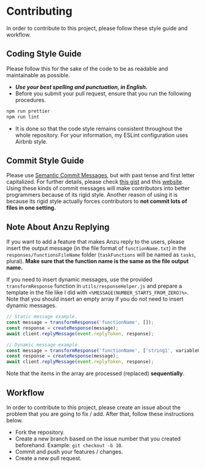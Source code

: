 # Contributing

In order to contribute to this project, please follow these style guide and workflow.

## Coding Style Guide

Please follow this for the sake of the code to be as readable and maintainable as possible.

- **_Use your best spelling and punctuation, in English._**
- Before you submit your pull request, ensure that you run the following procedures.

```bash
npm run prettier
npm run lint
```

- It is done so that the code style remains consistent throughout the whole repository. For your information, my ESLint configuration uses Airbnb style.

## Commit Style Guide

Please use [Semantic Commit Messages](https://seesparkbox.com/foundry/semantic_commit_messages), but with past tense and first letter capitalized. For further details, please check [this gist](https://gist.github.com/joshbuchea/6f47e86d2510bce28f8e7f42ae84c716) and this [website](https://www.conventionalcommits.org/en/v1.0.0/). Using these kinds of commit messages will make contributors into better programmers because of its rigid style. Another reason of using it is because its rigid style actually forces contributors to **not commit lots of files in one setting.**

## Note About Anzu Replying

If you want to add a feature that makes Anzu reply to the users, please insert the output message (in the file format of `functionName.txt`) in the `responses/functionsFileName` folder (`taskFunctions` will be named as `tasks`, plural). **Make sure that the function name is the same as the file output name.**

If you need to insert dynamic messages, use the provided `transformResponse` function in `utils/responseHelper.js` and prepare a template in the file like I did with `<%MESSAGE(NUMBER_STARTS_FROM_ZERO)%>`. Note that you should insert an empty array if you do not need to insert dynamic messages.

```javascript
// Static message example.
const message = transformResponse('functionName', []);
const response = createResponse(message);
await client.replyMessage(event.replyToken, response);

// Dynamic message example.
const message = transformResponse('functionName', ['string1', variableOne]);
const response = createResponse(message);
await client.replyMessage(event.replyToken, response);
```

Note that the items in the array are processed (replaced) **sequentially**.

## Workflow

In order to contribute to this project, please create an issue about the problem that you are going to fix / add. After that, follow these instructions below.

- Fork the repository.
- Create a new branch based on the issue number that you created beforehand. Example: `git checkout -b 10`.
- Commit and push your features / changes.
- Create a new pull request.
